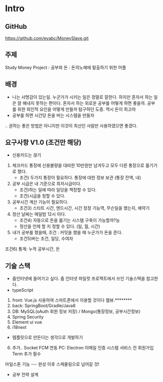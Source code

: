 # Intro

## GitHub
https://github.com/eyabc/MoneySlave.git

## 주제
Study Money Project : 공부와 돈 : 돈의노예에 탈출하기 위한 어플

## 배경
* 나는 사명감이 있는일. 누군가가 시키는 일은 정말로 잘한다. 하지만 혼자서 하는 일은 잘 해내지 못하는 편이다.
혼자서 하는 외로운 공부를 어떻게 하면 좋을까. 공부를 위한 외인적 요인을 어떻게 만들까 탐구하던 도중. 역시 돈이 최고야
* 공부를 하면 시간당 돈을 버는 시스템을 만들자 

.. 권하는 좋은 방법은 아니지만 이것이 최선인 사람만 사용하였으면 좋겠다.

## 요구사항 V1.0 (조건만 해당)
* 신용카드는 끊기 
1. 체크카드 통장에 신용불량을 대비한 10만원만 남겨두고 모두 다른 통장으로 옮기기로 했다.
    * 조건) 두가지 통장이 필요하다. 통장에 대한 정보 보관 (통장 잔액, 내) 
1. 공부 시급은 내 기준으로 최저시급이다. 
    * 조건)하는 일에 따라 일당을 책정할 수 있다.
    * 조건)시급을 정할 수 있다.
1. 공부시간 계산 기능이 필요하다. 
    * 조건3) 스타트 시간, 엔드시간, 시간 정정 기능역, 무슨일을 했는지, 예약기
1. 정산 날짜는 매일밤 12시 이다.  
    * 조건4) 자동으로 돈을 옮기는 시스템 구축이 가능할까?능 
    * 정산을 언제 할 지 정할 수 있다. (일, 월, 시간)
1. 내가 공부를 했을때, 조건 : 커밋을 했을 때 누군가가 돈을 준다. 
    * 조건5)버는 조건, 일당, 수여자
    
조건6) 통계: 누적 공부시간, 돈 
    
## 기술 스택
* 줌인터넷에 들어가고 싶다. 줌 인터넷 파일럿 프로젝트에서 쓰인 기술스택을 참고한다.
* typeScript 
1. front: Vue.js 사용하여 스마트폰에서 이용할 것이다 웹뷰.********
2. back: SpringBoot/Gradle/Java8
3. DB: MySQL(oAuth 회원 정보 저장) / Mongo(통장정보, 공부시간정보)
4. Spring Security
5. Element ui vue
6. i18next

* 템플릿으로 만든다는 생각으로 개발하기 

6. 추가.. Socket FCM 연동 PC: Electron
이메일 인증 시스템
 서비스 전 회원가입 Term 추가 필수
 
 마일스톤 기능
--- 완성 이후 스케줄링으로 넘어갈 것!
* 공부 전략 설계 
